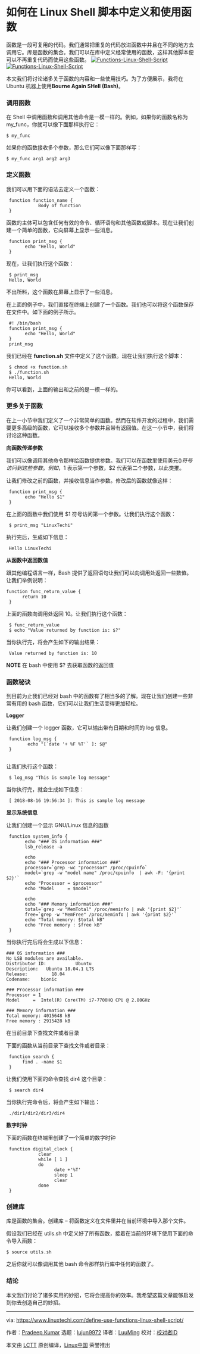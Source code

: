 如何在 Linux Shell 脚本中定义和使用函数
======
函数是一段可复用的代码。我们通常把重复的代码放进函数中并且在不同的地方去调用它。库是函数的集合。我们可以在库中定义经常使用的函数，这样其他脚本便可以不再重复代码而使用这些函数。
[![Functions-Linux-Shell-Script][1]![Functions-Linux-Shell-Script][2]][2]

本文我们将讨论诸多关于函数的内容和一些使用技巧。为了方便展示，我将在 Ubuntu 机器上使用**Bourne Again SHell (Bash)**。

### 调用函数

在 Shell 中调用函数和调用其他命令是一模一样的。例如，如果你的函数名称为 my_func，你就可以像下面那样执行它：
```
$ my_func

```

如果你的函数接收多个参数，那么它们可以像下面那样写：
```
$ my_func arg1 arg2 arg3

```

### 定义函数

我们可以用下面的语法去定义一个函数：
```
 function function_name {
            Body of function
 }

```

函数的主体可以包含任何有效的命令、循环语句和其他函数或脚本。现在让我们创建一个简单的函数，它向屏幕上显示一些消息。
```
 function print_msg {
       echo "Hello, World"
 }

```

现在，让我们执行这个函数：
```
 $ print_msg
 Hello, World

```

不出所料，这个函数在屏幕上显示了一些消息。

在上面的例子中，我们直接在终端上创建了一个函数。我们也可以将这个函数保存在文件中。如下面的例子所示。
```
 #! /bin/bash
 function print_msg {
       echo "Hello, World"
 }
 print_msg

```

我们已经在 **function.sh** 文件中定义了这个函数。现在让我们执行这个脚本： 
```
 $ chmod +x function.sh
 $ ./function.sh
 Hello, World

```

你可以看到，上面的输出和之前的是一模一样的。

### 更多关于函数

在上一小节中我们定义了一个非常简单的函数。然而在软件开发的过程中，我们需要更多高级的函数，它可以接收多个参数并且带有返回值。在这一小节中，我们将讨论这种函数。

**向函数传递参数**

我们可以像调用其他命令那样给函数提供参数。我们可以在函数里使用美元($)符号访问到这些参数。例如，$1 表示第一个参数，$2 代表第二个参数，以此类推。

让我们修改之前的函数，并接收信息当作参数。修改后的函数就像这样：
```
 function print_msg {
       echo "Hello $1"
 }

```

在上面的函数中我们使用 $1 符号访问第一个参数。让我们执行这个函数：
```
 $ print_msg "LinuxTechi"

```

执行完后，生成如下信息：
```
 Hello LinuxTechi

```

**从函数中返回数值**

跟其他编程语言一样，Bash 提供了返回语句让我们可以向调用处返回一些数值。让我们举例说明：
```
function func_return_value {
      return 10
 }

```

上面的函数向调用处返回 10。让我们执行这个函数：
```
 $ func_return_value
 $ echo "Value returned by function is: $?"

```

当你执行完，将会产生如下的输出结果：
```
 Value returned by function is: 10

```

**NOTE** 在 bash 中使用 $? 去获取函数的返回值

### 函数秘诀

到目前为止我们已经对 bash 中的函数有了相当多的了解。现在让我们创建一些非常有用的 bash 函数，它们可以让我们生活变得更加轻松。

**Logger**

让我们创建一个 logger 函数，它可以输出带有日期和时间的 log 信息。
```
 function log_msg {
        echo "[`date '+ %F %T'` ]: $@"
 }
 
```

让我们执行这个函数：
```
 $ log_msg "This is sample log message"

```

当你执行完，就会生成如下信息：
```
 [ 2018-08-16 19:56:34 ]: This is sample log message

```

**显示系统信息**

让我们创建一个显示 GNU/Linux 信息的函数
```
 function system_info {
       echo "### OS information ###"
       lsb_release -a

       echo
       echo "### Processor information ###"
       processor=`grep -wc "processor" /proc/cpuinfo`
       model=`grep -w "model name" /proc/cpuinfo  | awk -F: '{print $2}'`
       echo "Processor = $processor"
       echo "Model     = $model"

       echo
       echo "### Memory information ###"
       total=`grep -w "MemTotal" /proc/meminfo | awk '{print $2}'`
       free=`grep -w "MemFree" /proc/meminfo | awk '{print $2}'`
       echo "Total memory: $total kB"
       echo "Free memory : $free kB"
 }

```

当你执行完后将会生成以下信息：
```
### OS information ###
No LSB modules are available.
Distributor ID:           Ubuntu
Description:   Ubuntu 18.04.1 LTS
Release:         18.04
Codename:    bionic

### Processor information ###
Processor = 1
Model     =  Intel(R) Core(TM) i7-7700HQ CPU @ 2.80GHz

### Memory information ###
Total memory: 4015648 kB
Free memory : 2915428 kB

```

在当前目录下查找文件或者目录

下面的函数从当前目录下查找文件或者目录：
```
 function search {
      find . -name $1
 }

```

让我们使用下面的命令查找 dir4 这个目录：
```
 $ search dir4

```

当你执行完命令后，将会产生如下输出：
```
 ./dir1/dir2/dir3/dir4

```

**数字时钟**

下面的函数在终端里创建了一个简单的数字时钟
```
 function digital_clock {
            clear
            while [ 1 ]
            do
                  date +'%T'
                  sleep 1
                  clear
            done
 }

```

### 创建库

库是函数的集合。创建库 – 将函数定义在文件里并在当前环境中导入那个文件。

假设我们已经在 utils.sh 中定义好了所有函数，接着在当前的环境下使用下面的命令导入函数：
```
$ source utils.sh

```

之后你就可以像调用其他 bash 命令那样执行库中任何的函数了。

### 结论

本文我们讨论了诸多实用的妙招，它将会提高你的效率。我希望这篇文章能够启发到你去创造自己的妙招。

--------------------------------------------------------------------------------

via: https://www.linuxtechi.com/define-use-functions-linux-shell-script/

作者：[Pradeep Kumar][a]
选题：[lujun9972](https://github.com/lujun9972)
译者：[LuuMing](https://github.com/LuuMing)
校对：[校对者ID](https://github.com/校对者ID)

本文由 [LCTT](https://github.com/LCTT/TranslateProject) 原创编译，[Linux中国](https://linux.cn/) 荣誉推出

[a]:http://www.linuxtechi.com/author/pradeep/
[1]:https://www.linuxtechi.com/wp-content/plugins/lazy-load/images/1x1.trans.gif
[2]:https://www.linuxtechi.com/wp-content/uploads/2018/08/Functions-Linux-Shell-Script.jpg

